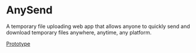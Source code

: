 # AnySend
A temporary file uploading web app that allows anyone to quickly send and download temporary files anywhere, anytime, any platform.

[Prototype](https://www.figma.com/proto/tqqEDKidYeqAaYu8KNRH3G/AnySend?type=design&node-id=1-2&t=8Vc7oZnUSGLx3fuD-1&scaling=scale-down&page-id=0%3A1&starting-point-node-id=1%3A2&mode=design)
